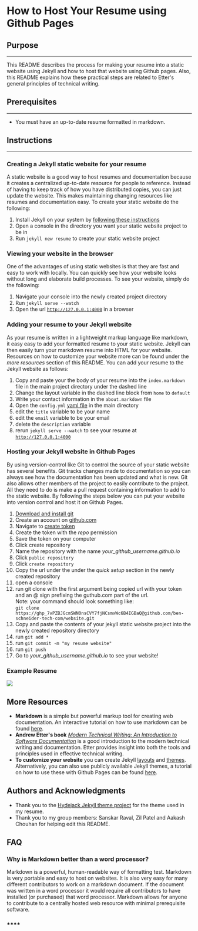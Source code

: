 # **How to Host Your Resume using Github Pages**
## **Purpose**
----------
This README describes the process for making your resume into a static website using Jekyll and how to host that website using Github pages. Also, this README explains how these practical steps are related to Etter's general principles of technical writing.

## **Prerequisites**
-----------
- You must have an up-to-date resume formatted in markdown.

## **Instructions**
-----------
### **Creating a Jekyll static website for your resume**
A static website is a good way to host resumes and documentation because it creates a centralized up-to-date resource for people to reference. Instead of having to keep track of how you have distributed copies, you can just update the website. This makes maintaining changing resources like resumes and documentation easy. To create your static website do the following:
1. Install Jekyll on your system by [following these instructions](https://jekyllrb.com/docs/installation/)  
2. Open a console in the directory you want your static website project to be in
3. Run `jekyll new resume` to create your static website project

### **Viewing your website in the browser**  
One of the advantages of using static websites is that they are fast and easy to work with locally. You can quickly see how your website looks without long and elaborate build processes. To see your website, simply do the following:
1. Navigate your console into the newly created project directory  
2. Run `jekyll serve --watch`  
3. Open the url [`http://127.0.0.1:4000`](http://127.0.0.1:4000) in a browser  

### **Adding your resume to your Jekyll website**  
As your resume is written in a lightweight markup language like markdown, it easy easy to add your formatted resume to your static website. Jekyll can then easily turn your markdown resume into HTML for your website. Resources on how to customize your website more can be found under the *more resources* section of this README. You can add your resume to the Jekyll website as follows:
1. Copy and paste your the body of your resume into the `index.markdown` file in the main project directory under the dashed line
2. Change the layout variable in the dashed line block from `home` to `default`
4. Write your contact information in the `about.markdown` file 
5. Open the `config.yml` [yaml file](https://www.cloudbees.com/blog/yaml-tutorial-everything-you-need-get-started) in the main directory
6. edit the `title` variable to be your name
7. edit the `email` variable to be your email  
8. delete the `description` variable
9. rerun `jekyll serve --watch` to see your resume at [`http://127.0.0.1:4000`](http://127.0.0.1:4000)

### **Hosting your Jekyll website in Github Pages**
By using version-control like Git to control the source of your static website has several benefits. Git tracks changes made to documentation so you can always see how the documentation has been updated and what is new. Git also allows other members of the project to easily contribute to the project. All they need to do is make a pull request containing information to add to the static website. By following the steps below you can put your website into version control and host it on Github Pages.
1. [Download and install git](https://git-scm.com/downloads)
1. Create an account on [github.com](https://github.com/)
2. Navigate to [create token](https://github.com/settings/tokens/new)
2. Create the token with the *repo* permission
4. Save the token on your computer
2. Click create repository
3. Name the repository with the name *your_github_username.github.io*
4. Click `public repository`
5. Click `create repository`
8. Copy the url under the under the *quick setup* section in the newly created repository
9. open a console
10. run git clone with the first argument being copied url with your token and an @ sign prefixing the guthub.com part of the url.  
Note: your command should look something like:  
`git clone https://ghp_7vPZBJGcmSWN0nsCVY7fjNCsmxWc6B4IGBaQ@github.com/ben-schneider-tech-com/website.git`  
11. Copy and paste the contents of your jekyll static website project into the newly created repository directory
12. run `git add *`
13. run `git commit -m "my resume website"`
14. run `git push`
15. Go to *your_github_username.github.io* to see your website!



### **Example Resume**
![](https://github.com/ben-schneider-tech-com/ben-schneider-tech-com.github.io/blob/main/my_resume_demo.gif)

## **More Resources**   
- **Markdown** is a simple but powerful markup tool for creating web documentation. An interactive tutorial on how to use markdown can be found [here](https://www.markdowntutorial.com/).  
- **Andrew Etter's book** [*Modern Technical Writing: An Introduction to Software Documentation*](https://www.amazon.ca/Modern-Technical-Writing-Introduction-Documentation-ebook/dp/B01A2QL9SS) is a good introduction to the modern technical writing and documentation. Etter provides insight into both the tools and principles used in effective technical writing.  
- **To customize your website** you can create Jekyll [layouts](https://jekyllrb.com/docs/layouts/) and [themes](https://jekyllrb.com/docs/themes/). Alternatively, you can also use publicly available Jekyll themes, a tutorial on how to use these with Github Pages can be found [here](https://docs.github.com/en/pages/setting-up-a-github-pages-site-with-jekyll/adding-a-theme-to-your-github-pages-site-using-jekyll). 

## **Authors and Acknowledgments**
- Thank you to the [Hydejack Jekyll theme project](https://github.com/hydecorp/hydejack) for the theme used in my resume.
- Thank you to my group members: Sanskar Raval, Zil Patel and Aakash Chouhan for helping edit this README.

## **FAQ**

### **Why is Markdown better than a word processor?**
Markdown is a powerful, human-readable way of formatting test. Markdown is very portable and easy to host on websites. It is also very easy for many different contributors to work on a markdown document. If the document was written in a word processor it would require all contributors to have installed (or purchased) that word processor. Markdown allows for anyone to contribute to a centrally hosted web resource with minimal prerequisite software.

### ****